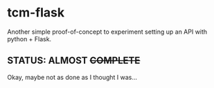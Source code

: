 # tcm-flask
Another simple proof-of-concept to experiment setting up an API with python + Flask.

## STATUS: ALMOST ~~COMPLETE~~ 
Okay, maybe not as done as I thought I was...

